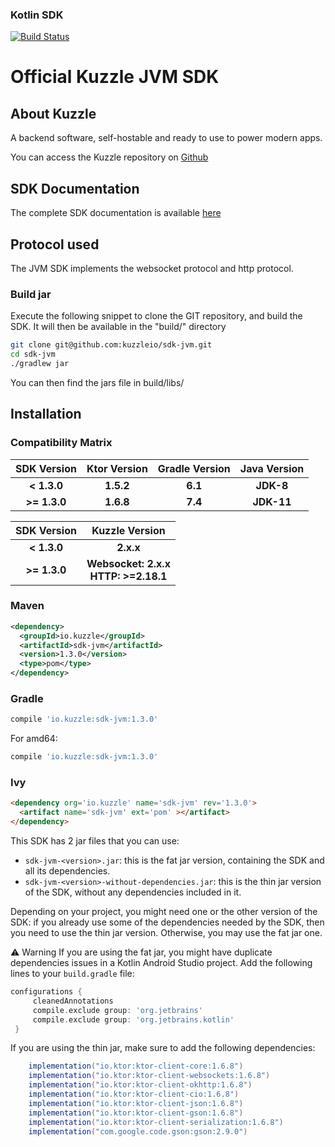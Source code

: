 ### Kotlin SDK

[![Build Status](https://travis-ci.org/kuzzleio/sdk-jvm.svg?branch=master)](https://travis-ci.org/kuzzleio/sdk-jvm)

Official Kuzzle JVM SDK
======

## About Kuzzle

A backend software, self-hostable and ready to use to power modern apps.

You can access the Kuzzle repository on [Github](https://github.com/kuzzleio/kuzzle)

## SDK Documentation

The complete SDK documentation is available [here](https://docs.kuzzle.io/sdk/jvm/1)

## Protocol used

The JVM SDK implements the websocket protocol and http protocol.

### Build jar

Execute the following snippet to clone the GIT repository, and build the SDK. It will then be available in the "build/" directory

```sh
git clone git@github.com:kuzzleio/sdk-jvm.git
cd sdk-jvm
./gradlew jar
```

You can then find the jars file in build/libs/

## Installation

### Compatibility Matrix

| SDK Version  | Ktor Version | Gradle Version | Java Version |
| :----------: | :----------: | :------------: | :----------: |
| **< 1.3.0**  |  **1.5.2**   |    **6.1**     |  **JDK-8**   |
| **>= 1.3.0** |  **1.6.8**   |    **7.4**     |  **JDK-11**  |

| SDK Version  | Kuzzle Version |
| :----------: | :------------: |
| **< 1.3.0**  |  **2.x.x**     |
| **>= 1.3.0** |  **Websocket: 2.x.x**<br>**HTTP: >=2.18.1**  |

### Maven

```xml
<dependency>
  <groupId>io.kuzzle</groupId>
  <artifactId>sdk-jvm</artifactId>
  <version>1.3.0</version>
  <type>pom</type>
</dependency>
```


### Gradle

```groovy
compile 'io.kuzzle:sdk-jvm:1.3.0'
```

For amd64:

```groovy
compile 'io.kuzzle:sdk-jvm:1.3.0'
```

### Ivy

```html
<dependency org='io.kuzzle' name='sdk-jvm' rev='1.3.0'>
  <artifact name='sdk-jvm' ext='pom' ></artifact>
</dependency>
```

This SDK has 2 jar files that you can use:
* `sdk-jvm-<version>.jar`: this is the fat jar version, containing the SDK and all its dependencies.
* `sdk-jvm-<version>-without-dependencies.jar`: this is the thin jar version of the SDK, without any dependencies included in it.

Depending on your project, you might need one or the other version of the SDK: if you already use some of the dependencies needed by the SDK, then you need to use the thin jar version. Otherwise, you may use the fat jar one.

⚠️ Warning
If you are using the fat jar, you might have duplicate dependencies issues in a Kotlin Android Studio project. Add the following lines to your `build.gradle` file:

```groovy
configurations {
     cleanedAnnotations
     compile.exclude group: 'org.jetbrains'
     compile.exclude group: 'org.jetbrains.kotlin'
 }
```

If you are using the thin jar, make sure to add the following dependencies:

```groovy
    implementation("io.ktor:ktor-client-core:1.6.8")
    implementation("io.ktor:ktor-client-websockets:1.6.8")
    implementation("io.ktor:ktor-client-okhttp:1.6.8")
    implementation("io.ktor:ktor-client-cio:1.6.8")
    implementation("io.ktor:ktor-client-json:1.6.8")
    implementation("io.ktor:ktor-client-gson:1.6.8")
    implementation("io.ktor:ktor-client-serialization:1.6.8")
    implementation("com.google.code.gson:gson:2.9.0")
```